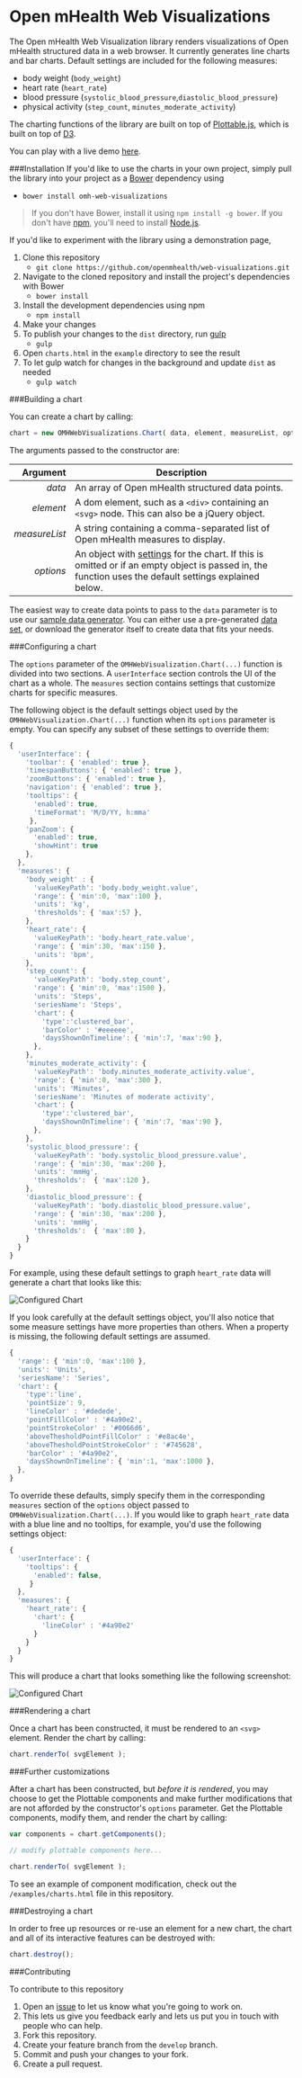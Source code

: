 # Open mHealth Web Visualizations

The Open mHealth Web Visualization library renders visualizations of Open mHealth structured data in a web browser.
It currently generates line charts and bar charts. Default settings are included for the following measures:

* body weight (`body_weight`)
* heart rate (`heart_rate`)
* blood pressure (`systolic_blood_pressure`,`diastolic_blood_pressure`)
* physical activity (`step_count`, `minutes_moderate_activity`)

The charting functions of the library are built on top of [Plottable.js](http://plottablejs.org/), which is built on top of [D3](http://d3js.org/).

You can play with a live demo [here](http://www.openmhealth.org/visualizationFiddle).

###Installation
If you'd like to use the charts in your own project, simply pull the library into your project as a [Bower](http://bower.io/) dependency using

* `bower install omh-web-visualizations`

> If you don't have Bower, install it using `npm install -g bower`. If you don't have [npm](https://www.npmjs.com/), you'll need to install [Node.js](https://docs.npmjs.com/getting-started/installing-node).

If you'd like to experiment with the library using a demonstration page,

1. Clone this repository
    * `git clone https://github.com/openmhealth/web-visualizations.git`
1. Navigate to the cloned repository and install the project's dependencies with Bower
    * `bower install`
1. Install the development dependencies using npm
    * `npm install`
1. Make your changes
1. To publish your changes to the `dist` directory, run [gulp](http://gulpjs.com/)
    * `gulp`
1. Open `charts.html` in the `example` directory to see the result
1. To let gulp watch for changes in the background and update `dist` as needed
    * `gulp watch`

###Building a chart

You can create a chart by calling:

```javascript
chart = new OMHWebVisualizations.Chart( data, element, measureList, options );
```

The arguments passed to the constructor are:

Argument | Description
---: | ---
*data* | An array of Open mHealth structured data points.
*element* | A dom element, such as a `<div>` containing an `<svg>` node. This can also be a jQuery object.
*measureList* | A string containing a comma-separated list of Open mHealth measures to display.
*options* | An object with [settings](#configuring_a_chart) for the chart. If this is omitted or if an empty object is passed in, the function uses the default settings explained below.

The easiest way to create data points to pass to the `data` parameter is to use our [sample data generator](https://github.com/openmhealth/sample-data-generator). You can either use a pre-generated [data set](https://github.com/openmhealth/sample-data-generator/releases/download/v1.0.0/one-year-of-data.json.gz), or download the generator itself to create data that fits your needs.

###Configuring a chart

The `options` parameter of the `OMHWebVisualization.Chart(...)` function is divided into two sections. A `userInterface` section controls the UI of the chart as a whole. The `measures` section contains settings that customize charts for specific measures. 

The following object is the default settings object used by the `OMHWebVisualization.Chart(...)` function when its `options` parameter is empty. You can specify any subset of these settings to override them:

```javascript
{
  'userInterface': {
    'toolbar': { 'enabled': true },
    'timespanButtons': { 'enabled': true },
    'zoomButtons': { 'enabled': true },
    'navigation': { 'enabled': true },
    'tooltips': {
      'enabled': true,
      'timeFormat': 'M/D/YY, h:mma'
     },
    'panZoom': {
      'enabled': true,
      'showHint': true
    },
  },
  'measures': {
    'body_weight' : {
      'valueKeyPath': 'body.body_weight.value',
      'range': { 'min':0, 'max':100 },
      'units': 'kg',
      'thresholds': { 'max':57 },
    },
    'heart_rate': {
      'valueKeyPath': 'body.heart_rate.value',
      'range': { 'min':30, 'max':150 },
      'units': 'bpm',
    },
    'step_count': {
      'valueKeyPath': 'body.step_count',
      'range': { 'min':0, 'max':1500 },
      'units': 'Steps',
      'seriesName': 'Steps',
      'chart': {
        'type':'clustered_bar',
        'barColor' : '#eeeeee',
        'daysShownOnTimeline': { 'min':7, 'max':90 },
      },
    },
    'minutes_moderate_activity': {
      'valueKeyPath': 'body.minutes_moderate_activity.value',
      'range': { 'min':0, 'max':300 },
      'units': 'Minutes',
      'seriesName': 'Minutes of moderate activity',
      'chart': {
        'type':'clustered_bar',
        'daysShownOnTimeline': { 'min':7, 'max':90 },
      },
    },
    'systolic_blood_pressure': {
      'valueKeyPath': 'body.systolic_blood_pressure.value',
      'range': { 'min':30, 'max':200 },
      'units': 'mmHg',
      'thresholds':  { 'max':120 },
    },
    'diastolic_blood_pressure': {
      'valueKeyPath': 'body.diastolic_blood_pressure.value',
      'range': { 'min':30, 'max':200 },
      'units': 'mmHg',
      'thresholds':  { 'max':80 },
    }
  }
}
```

For example, using these default settings to graph `heart_rate` data will generate a chart that looks like this:

![Configured Chart](http://www.openmhealth.org/media/viz_example_default_options.png "Default Chart")

If you look carefully at the default settings object, you'll also notice that some measure settings have more properties than others. When a property is missing, the following default settings are assumed. 

```javascript
{
  'range': { 'min':0, 'max':100 },
  'units': 'Units',
  'seriesName': 'Series',
  'chart': {
    'type':'line',
    'pointSize': 9,
    'lineColor' : '#dedede',
    'pointFillColor' : '#4a90e2',
    'pointStrokeColor' : '#0066d6',
    'aboveThesholdPointFillColor' : '#e8ac4e',
    'aboveThesholdPointStrokeColor' : '#745628',
    'barColor' : '#4a90e2',
    'daysShownOnTimeline': { 'min':1, 'max':1000 },
  },
}
```

To override these defaults, simply specify them in the corresponding `measures` section of the `options` object passed to `OMHWebVisualization.Chart(...)`. If you would like to graph `heart_rate` data with a blue line and no tooltips, for example, you'd use the following settings object:

```javascript
{
  'userInterface': {
    'tooltips': {
      'enabled': false,
     }
  },
  'measures': {
    'heart_rate': {
      'chart': {
        'lineColor' : '#4a90e2'
      }
    }
  }
}
```
This will produce a chart that looks something like the following screenshot:

![Configured Chart](http://www.openmhealth.org/media/viz_example_user_options.png "Configured Chart")

###Rendering a chart

Once a chart has been constructed, it must be rendered to an `<svg>` element. Render the chart by calling:

```javascript
chart.renderTo( svgElement );
```

###Further customizations

After a chart has been constructed, but *before it is rendered*, you may choose to get the Plottable components and make further modifications that are not afforded by the constructor's `options` parameter. Get the Plottable components, modify them, and render the chart by calling:

```javascript
var components = chart.getComponents();

// modify plottable components here...

chart.renderTo( svgElement );
```

To see an example of component modification, check out the `/examples/charts.html` file in this repository.

###Destroying a chart

In order to free up resources or re-use an element for a new chart, the chart and all of its interactive features can be destroyed with:

```javascript
chart.destroy();
```

###Contributing

To contribute to this repository

1. Open an [issue](https://github.com/openmhealth/web-visualizations/issues) to let us know what you're going to work on.
  1. This lets us give you feedback early and lets us put you in touch with people who can help.
2. Fork this repository.
3. Create your feature branch from the `develop` branch.
4. Commit and push your changes to your fork.
5. Create a pull request.

